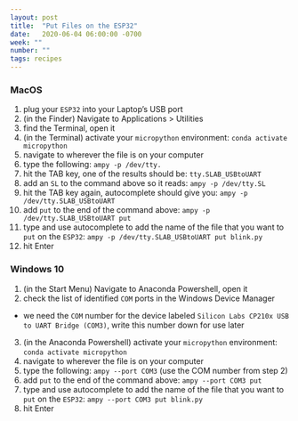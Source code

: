 ```yaml
---
layout: post
title:  "Put Files on the ESP32"
date:   2020-06-04 06:00:00 -0700
week: ""
number: ""
tags: recipes
---
```


### MacOS

1. plug your `ESP32` into your Laptop’s USB port
2. (in the Finder) Navigate to Applications > Utilities
3. find the Terminal, open it
4. (in the Terminal) activate your `micropython` environment: `conda activate micropython`
5. navigate to wherever the file is on your computer
6. type the following: `ampy -p /dev/tty.`
7. hit the TAB key, one of the results should be: `tty.SLAB_USBtoUART`
8. add an `SL` to the command above so it reads: `ampy -p /dev/tty.SL`
9. hit the TAB key again, autocomplete should give you: `ampy -p /dev/tty.SLAB_USBtoUART`
10. add `put` to the end of the command above: `ampy -p /dev/tty.SLAB_USBtoUART put`
11. type and use autocomplete to add the name of the file that you want to `put` on the `ESP32`: `ampy -p /dev/tty.SLAB_USBtoUART put blink.py`
12. hit Enter

### Windows 10

1. (in the Start Menu) Navigate to Anaconda Powershell, open it
2. check the list of identified `COM` ports in the Windows Device Manager
  * we need the `COM` number for the device labeled `Silicon Labs CP210x USB to UART Bridge (COM3)`, write this number down for use later
3. (in the Anaconda Powershell) activate your `micropython` environment: `conda activate micropython`
4. navigate to wherever the file is on your computer
5. type the following: `ampy --port COM3` (use the COM number from step 2)
6. add `put` to the end of the command above: `ampy --port COM3 put`
7. type and use autocomplete to add the name of the file that you want to `put` on the `ESP32`: `ampy --port COM3 put blink.py`
8. hit Enter
